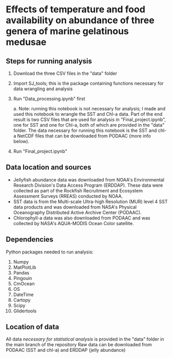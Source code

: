 # Effects of temperature and food availability on abundance of three genera of marine gelatinous medusae

## Steps for running analysis
1. Download the three CSV files in the "data" folder
2. Import SJ_tools; this is the package containing functions necessary for data wrangling and analysis
3. Run "Data_processing.ipynb" first 

   a. Note: running this notebook is not necessary for analysis; I made and used this notebook to wrangle the SST and Chl-a data. Part of the end result is two CSV files that are used for analysis in "Final_project.ipynb", one for SST and one for Chl-a, both of which are provided in the "data" folder. The data necessary for running this notebook is the SST and chl-a NetCDF files that can be downloaded from PODAAC (more info below).
5. Run "Final_project.ipynb"

## Data location and sources
- Jellyfish abundance data was downloaded from NOAA's Environmental Research Division's Data Access Program (ERDDAP). These data were collected as part of the Rockfish Recruitment and Ecosystem Assessment Surveys (RREAS) conducted by NOAA.
- SST data is from the Multi-scale Ultra-high Resolution (MUR) level 4 SST data products and was downloaded from NASA's Physical Oceanography Distributed Active Archive Center (PODAAC).
- Chlorophyll-a data was also downloaded from PODAAC and was collected by NASA's AQUA-MODIS Ocean Color satellite.

## Dependencies
Python packages needed to run analysis:
1. Numpy
2. MatPlotLib
3. Pandas
4. Pingouin
5. CmOcean
6. OS
7. DateTime
8. Cartopy
9. Scipy
10. Glidertools

## Location of data
All data *necessary for statistical analysis* is provided in the "data" folder in the main branch of the repository
Raw data can be downloaded from PODAAC (SST and chl-a) and ERDDAP (jelly abundance)
